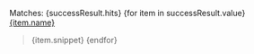 Matches: {successResult.hits}
{for item in successResult.value}
[{item.name}]({item.url})
>{item.snippet}
{endfor}